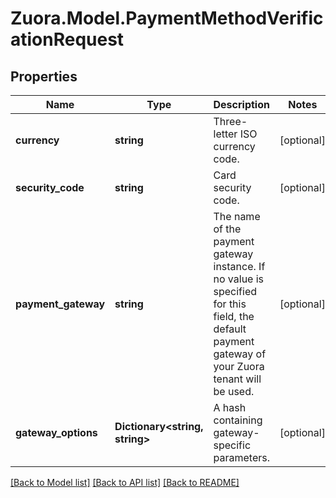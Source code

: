 
# Zuora.Model.PaymentMethodVerificationRequest

## Properties

Name | Type | Description | Notes
------------ | ------------- | ------------- | -------------
**currency** | **string** | Three-letter ISO currency code. | [optional] 
**security_code** | **string** | Card security code. | [optional] 
**payment_gateway** | **string** | The name of the payment gateway instance. If no value is specified for this field, the default payment gateway of your Zuora tenant will be used. | [optional] 
**gateway_options** | **Dictionary&lt;string, string&gt;** | A hash containing gateway-specific parameters. | [optional] 

[[Back to Model list]](../README.md#documentation-for-models)
[[Back to API list]](../README.md#documentation-for-api-endpoints)
[[Back to README]](../README.md)

